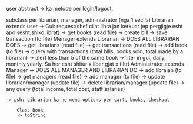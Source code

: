 user abstract
    -> ka metode per login/logout, 

subclass per librarian, manager, administrator (nga 1 secila)
    Librarian extends user
        -> Gui: request(shef cilat libra jan kerkuar jep pergjigje esht apo sesht,shiko librat)
        -> get books (read file)
        -> create bill
        -> save transaction (to file)
    Menager extends Librarian
        -> DOES ALL LIBRARIAN DOES
        -> get librarians (read file)
        -> get transactions (read file)
        -> add book (to file)
        -> query with transactions (total bills, books sold, total made by a librarian)
        -> alert less than 5 of the same book
        ->filter in gui, daily, monthly,yearly. Sa her esht shitur x liber gjat x filtri
    Administrator extends Manager
        -> DOES ALL MANAGER AND LIBRARIAN DO
        -> add libraian (to file)
        -> get managers (read file)
        -> add manager (to file)
        -> update librarian/manager (update file)
        -> delete librarian/manager (update file)
        -> any query (total income, total cost, staff salaries)

    -> psh: Librarian ka ne menu options per cart, books, checkout

        Class Book
        -> toString